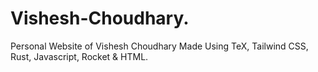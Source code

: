 # Vishesh-Choudhary.
Personal Website of Vishesh Choudhary Made Using TeX, Tailwind CSS, Rust, Javascript, Rocket & HTML.
